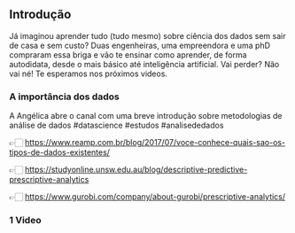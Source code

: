 ## Introdução

Já imaginou aprender tudo (tudo mesmo) sobre ciência dos dados sem sair de casa e sem custo?
Duas engenheiras, uma empreendora e uma phD compraram essa briga e vão te ensinar como aprender, de forma autodidata, desde o mais básico até inteligência artificial.
Vai perder? Não vai né! Te esperamos nos próximos videos.

### A importância dos dados

A Angélica abre o canal com uma breve introdução sobre metodologias de análise de dados #datascience #estudos #analisededados

👉🏻 https://www.reamp.com.br/blog/2017/07/voce-conhece-quais-sao-os-tipos-de-dados-existentes/ 

👉🏻 https://studyonline.unsw.edu.au/blog/descriptive-predictive-prescriptive-analytics 

👉🏻 https://www.gurobi.com/company/about-gurobi/prescriptive-analytics/

### 1 Video

